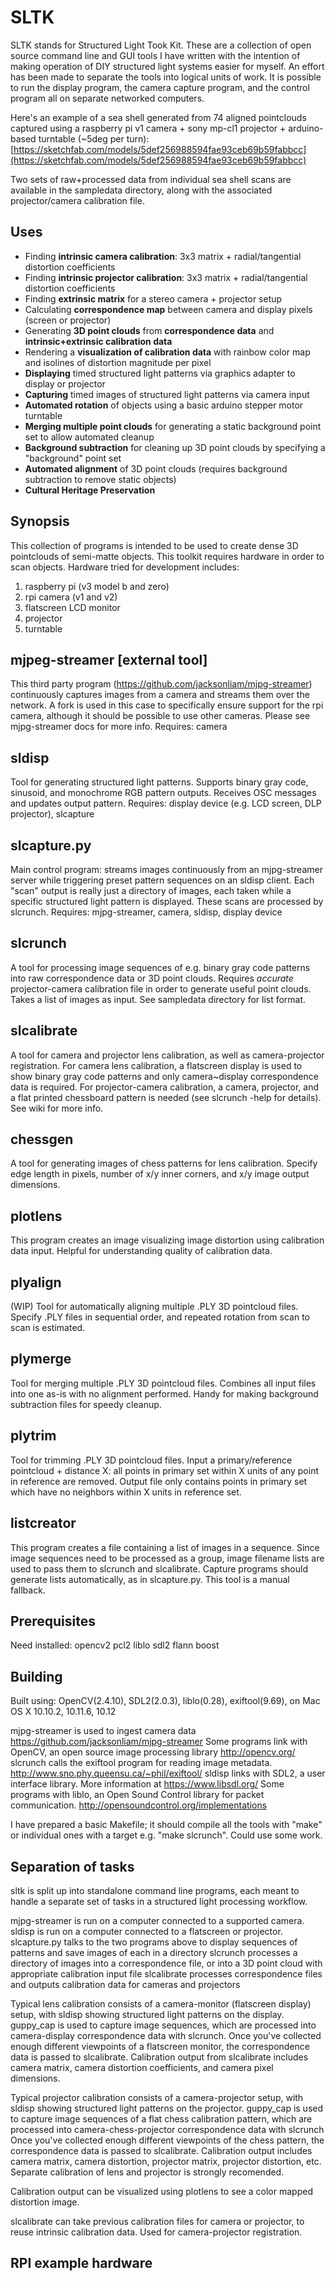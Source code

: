 # SLTK

SLTK stands for Structured Light Took Kit. These are a collection of open source command line and GUI tools I have written with the intention of making operation of DIY structured light systems easier for myself. An effort has been made to separate the tools into logical units of work. It is possible to run the display program, the camera capture program, and the control program all on separate networked computers.

Here's an example of a sea shell generated from 74 aligned pointclouds captured using a raspberry pi v1 camera + sony mp-cl1 projector + arduino-based turntable (~5deg per turn): [https://sketchfab.com/models/5def256988594fae93ceb69b59fabbcc](https://sketchfab.com/models/5def256988594fae93ceb69b59fabbcc)

Two sets of raw+processed data from individual sea shell scans are available in the sampledata directory, along with the associated projector/camera calibration file.

## Uses

* Finding **intrinsic camera calibration**: 3x3 matrix + radial/tangential distortion coefficients
* Finding **intrinsic projector calibration**: 3x3 matrix + radial/tangential distortion coefficients
* Finding **extrinsic matrix** for a stereo camera + projector setup
* Calculating **correspondence map** between camera and display pixels (screen or projector)
* Generating **3D point clouds** from **correspondence data** and **intrinsic+extrinsic calibration data**
* Rendering a **visualization of calibration data** with rainbow color map and isolines of distortion magnitude per pixel
* **Displaying** timed structured light patterns via graphics adapter to display or projector
* **Capturing** timed images of structured light patterns via camera input
* **Automated rotation** of objects using a basic arduino stepper motor turntable
* **Merging multiple point clouds** for generating a static background point set to allow automated cleanup
* **Background subtraction** for cleaning up 3D point clouds by specifying a "background" point set
* **Automated alignment** of 3D point clouds (requires background subtraction to remove static objects)
* **Cultural Heritage Preservation**

## Synopsis

This collection of programs is intended to be used to create dense 3D pointclouds of semi-matte objects.
This toolkit requires hardware in order to scan objects. Hardware tried for development includes:

1) raspberry pi (v3 model b and zero)
2) rpi camera (v1 and v2)
3) flatscreen LCD monitor
4) projector
5) turntable

## mjpeg-streamer [external tool]

This third party program (https://github.com/jacksonliam/mjpg-streamer) continuously captures images from a camera and streams them over the network. A fork is used in this case to specifically ensure support for the rpi camera, although it should be possible to use other cameras. Please see mjpg-streamer docs for more info.
Requires: camera

## sldisp

Tool for generating structured light patterns. Supports binary gray code, sinusoid, and monochrome RGB pattern outputs. Receives OSC messages and updates output pattern.
Requires: display device (e.g. LCD screen, DLP projector), slcapture

## slcapture.py

Main control program: streams images continuously from an mjpg-streamer server while triggering preset pattern sequences on an sldisp client.
Each "scan" output is really just a directory of images, each taken while a specific structured light pattern is displayed. These scans are processed by slcrunch.
Requires: mjpg-streamer, camera, sldisp, display device

## slcrunch

A tool for processing image sequences of e.g. binary gray code patterns into raw correspondence data or 3D point clouds. Requires *accurate* projector-camera calibration file in order to generate useful point clouds. Takes a list of images as input. See sampledata directory for list format.

## slcalibrate

A tool for camera and projector lens calibration, as well as camera-projector registration. For camera lens calibration, a flatscreen display is used to show binary gray code patterns and only camera~display correspondence data is required. For projector-camera calibration, a camera, projector, and a flat printed chessboard pattern is needed (see slcrunch -help for details). See wiki for more info.

## chessgen

A tool for generating images of chess patterns for lens calibration. Specify edge length in pixels, number of x/y inner corners, and x/y image output dimensions.

## plotlens

This program creates an image visualizing image distortion using calibration data input. Helpful for understanding quality of calibration data.

## plyalign

(WIP) Tool for automatically aligning multiple .PLY 3D pointcloud files. Specify .PLY files in sequential order, and repeated rotation from scan to scan is estimated.

## plymerge

Tool for merging multiple .PLY 3D pointcloud files. Combines all input files into one as-is with no alignment performed. Handy for making background subtraction files for speedy cleanup.

## plytrim

Tool for trimming .PLY 3D pointcloud files. Input a primary/reference pointcloud + distance X: all points in primary set within X units of any point in reference are removed. Output file only contains points in primary set which have no neighbors within X units in reference set.

## listcreator

This program creates a file containing a list of images in a sequence. Since image sequences need to be processed as a group, image filename lists are used to pass them to slcrunch and slcalibrate. Capture programs should generate lists automatically, as in slcapture.py. This tool is a manual fallback.

## Prerequisites

Need installed:
opencv2 pcl2 liblo sdl2 flann boost

## Building

Built using: OpenCV(2.4.10), SDL2(2.0.3), liblo(0.28), exiftool(9.69), on Mac OS X 10.10.2, 10.11.6, 10.12

mjpg-streamer is used to ingest camera data <https://github.com/jacksonliam/mjpg-streamer>
Some programs link with OpenCV, an open source image processing library <http://opencv.org/>
slcrunch calls the exiftool program for reading image metadata. <http://www.sno.phy.queensu.ca/~phil/exiftool/>
sldisp links with SDL2, a user interface library. More information at <https://www.libsdl.org/>
Some programs with liblo, an Open Sound Control library for packet communication. <http://opensoundcontrol.org/implementations>

I have prepared a basic Makefile; it should compile all the tools with "make" or individual ones with a target e.g. "make slcrunch". Could use some work.

## Separation of tasks

sltk is split up into standalone command line programs, each meant to handle a separate set of tasks in a structured light processing workflow.

mjpg-streamer is run on a computer connected to a supported camera.
sldisp is run on a computer connected to a flatscreen or projector.
slcapture.py talks to the two programs above to display sequences of patterns and save images of each in a directory
slcrunch processes a directory of images into a correspondence file, or into a 3D point cloud with appropriate calibration input file
slcalibrate processes correspondence files and outputs calibration data for cameras and projectors

Typical lens calibration consists of a camera-monitor (flatscreen display) setup, with sldisp showing structured light patterns on the display. guppy_cap is used to capture image sequences, which are processed into camera-display correspondence data with slcrunch. Once you've collected enough different viewpoints of a flatscreen monitor, the correspondence data is passed to slcalibrate. Calibration output from slcalibrate includes camera matrix, camera distortion coefficients, and camera pixel dimensions.

Typical projector calibration consists of a camera-projector setup, with sldisp showing structured light patterns on the projector. guppy_cap is used to capture image sequences of a flat chess calibration pattern, which are processed into camera-chess-projector correspondence data with slcrunch  Once you've collected enough different viewpoints of the chess pattern, the correspondence data is passed to slcalibrate. Calibration output includes camera matrix, camera distortion, projector matrix, projector distortion, etc. Separate calibration of lens and projector is strongly recomended.

Calibration output can be visualized using plotlens to see a color mapped distortion image.

slcalibrate can take previous calibration files for camera or projector, to reuse intrinsic calibration data. Used for camera-projector registration.


## RPI example hardware


